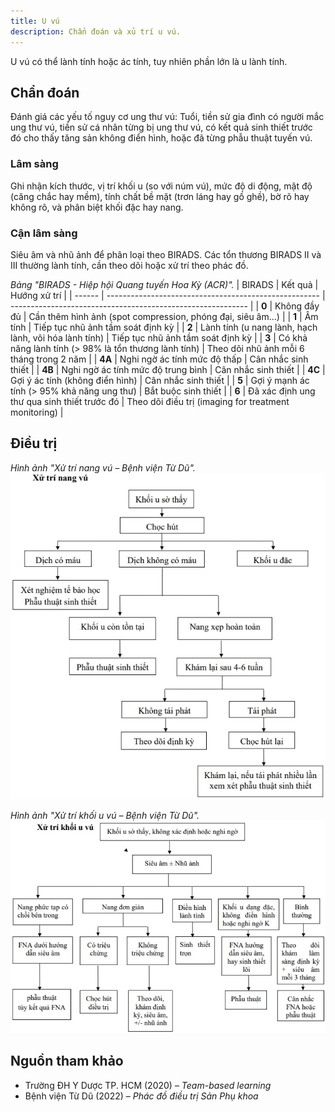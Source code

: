 ```yaml
---
title: U vú
description: Chẩn đoán và xủ trí u vú.
---
```


U vú có thể lành tính hoặc ác tính, tuy nhiên phần lớn là u lành tính.

## Chẩn đoán

Đánh giá các yếu tố nguy cơ ung thư vú: Tuổi, tiền sử gia đình có người mắc ung thư vú, tiền sử cá nhân từng bị ung thư vú, có kết quả sinh thiết trước đó cho thấy tăng sản không điển hình, hoặc đã từng phẫu thuật tuyến vú.

### Lâm sàng

Ghi nhận kích thước, vị trí khối u (so với núm vú), mức độ di động, mật độ (căng chắc hay mềm), tính chất bề mặt (trơn láng hay gồ ghề), bờ rõ hay không rõ, và phân biệt khối đặc hay nang.

### Cận lâm sàng

Siêu âm và nhũ ảnh để phân loại theo BIRADS. Các tổn thương BIRADS II và III thường lành tính, cần theo dõi hoặc xử trí theo phác đồ.

_Bảng "BIRADS - Hiệp hội Quang tuyến Hoa Kỳ (ACR)"._
| BIRADS | Kết quả | Hướng xử trí |
| ------ | ----------------------------------------------------- | ----------------------------------------------------------- |
| **0** | Không đầy đủ | Cần thêm hình ảnh (spot compression, phóng đại, siêu âm...) |
| **1** | Âm tính | Tiếp tục nhũ ảnh tầm soát định kỳ |
| **2** | Lành tính (u nang lành, hạch lành, vôi hóa lành tính) | Tiếp tục nhũ ảnh tầm soát định kỳ |
| **3** | Có khả năng lành tính (> 98% là tổn thương lành tính) | Theo dõi nhũ ảnh mỗi 6 tháng trong 2 năm |
| **4A** | Nghi ngờ ác tính mức độ thấp | Cân nhắc sinh thiết |
| **4B** | Nghi ngờ ác tính mức độ trung bình | Cân nhắc sinh thiết |
| **4C** | Gợi ý ác tính (không điển hình) | Cân nhắc sinh thiết |
| **5** | Gợi ý mạnh ác tính (> 95% khả năng ung thư) | Bắt buộc sinh thiết |
| **6** | Đã xác định ung thư qua sinh thiết trước đó | Theo dõi điều trị (imaging for treatment monitoring) |

## Điều trị

_Hình ảnh "Xử trí nang vú – Bệnh viện Từ Dũ"._
![Xử trí nang vú – Bệnh viện Từ Dũ](./_images/u-vu/xu-tri-nang-vu.jpeg)

_Hình ảnh "Xử trí khối u vú – Bệnh viện Từ Dũ"._
![Xử trí u vú – Bệnh viện Từ Dũ](./_images/u-vu/xu-tri-khoi-u-vu.jpeg)

## Nguồn tham khảo

- Trường ĐH Y Dược TP. HCM (2020) – _Team-based learning_
- Bệnh viện Từ Dũ (2022) – _Phác đồ điều trị Sản Phụ khoa_
